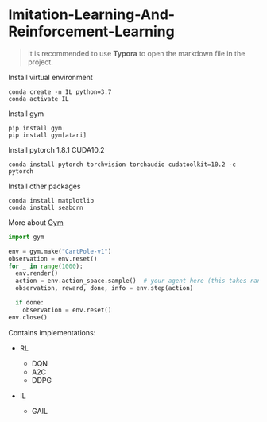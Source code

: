 # Imitation-Learning-And-Reinforcement-Learning

> It is recommended to use **Typora** to open the markdown file in the project.

Install virtual environment

```
conda create -n IL python=3.7
conda activate IL
```

Install gym

```
pip install gym
pip install gym[atari]
```

Install pytorch 1.8.1 CUDA10.2

```
conda install pytorch torchvision torchaudio cudatoolkit=10.2 -c pytorch
```

Install other packages

```
conda install matplotlib
conda install seaborn
```

More about [Gym](https://gym.openai.com/)

```python
import gym

env = gym.make("CartPole-v1")
observation = env.reset()
for _ in range(1000):
  env.render()
  action = env.action_space.sample()  # your agent here (this takes random actions)
  observation, reward, done, info = env.step(action)

  if done:
    observation = env.reset()
env.close()
```

Contains implementations:

* RL
  * DQN
  * A2C
  * DDPG
  
* IL
  * GAIL
